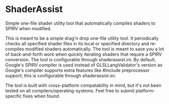 # ShaderAssist
Simple one-file shader utility tool that automatically compiles shaders to SPIRV when modified.

This is meant to be a simple drag'n drop one-file utility tool. It periodically checks all specified shader files in its local or specified directory and re-compiles modified shaders automatically. The tool is meant to save you a lot of back-and-forth work when quickly iterating shaders that require a SPIRV conversion. The tool is configurable through shaderassist.ini. By default, Google's SPIRV compiler is used instead of GLSLLangValidator's version as Google's compiler supports extra features like #include preprocessor support; this is configurable through shaderassist.ini.

The tool is built with cross-platform compatability in mind, but it's not been tested on all compilers/operating-systems. Feel free to submit platform-specific fixes when found.


